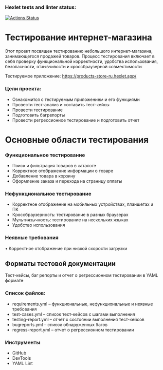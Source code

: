 ### Hexlet tests and linter status:
[![Actions Status](https://github.com/TasamayaNatalia/qa-engineer-project-84/actions/workflows/hexlet-check.yml/badge.svg)](https://github.com/TasamayaNatalia/qa-engineer-project-84/actions)

# Тестирование интернет-магазина

Этот проект посвящен тестированию небольшого интернет-магазина, занимающегося продажей товаров. Процесс тестирования включает в себя проверку функциональной корректности, удобства использования, безопасности, отзывчивости и кроссбраузерной совместимости

Тестируемое приложение: https://products-store-ru.hexlet.app/

### Цели проекта:
* Ознакомится с тестируемым приложением и его функциями
* Провести тест-анализ и составить тест-кейсы
* Провести тестирование 
* Подготовить багрепорты
* Провести регрессионное тестирование и подготовить отчет

# Основные области тестирования
### Функциональное тестирование
*	Поиск и фильтрация товаров в каталоге
*	Корректное отображение информации о товаре
*	Добавление товара в корзину
*	Оформление заказа и перехода на страницу оплаты
### Нефункциональное тестирование
*	Корректное отображение на мобильных устройствах, планшетах и ПК
*	Кроссбраузерность: тестирование в разных браузерах
*	Мультиязычность: тестирование на нескольких языках
*	Удобство использования
### Неявные требования
•	Корректное отображение при низкой скорости загрузки

## Форматы тестовой документации
Тест-кейсы, баг репорты и отчет о регрессионном тестировании в YAML формате

### Список файлов:
*	requirements.yml – функциональные, нефункциональные и неявные требования
*	test-cases.yml – список тест-кейсов с шагами выполнения
*	testing-report.yml – отчет о состоянии выполнения тест-кейсов 
*	bugreports.yml – список обнаруженных багов
*	regress-report.yml – отчет о регрессионном тестировании
### Инструменты
*	GitHub 
*	DevTools 
*	YAML Lint 


